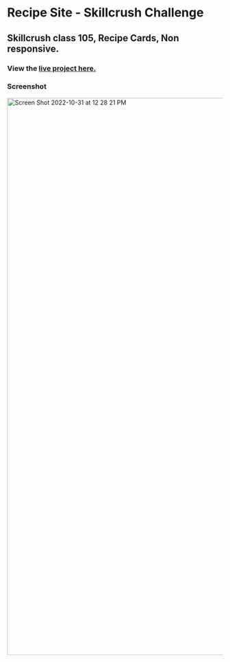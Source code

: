 # Recipe Site - Skillcrush Challenge
## Skillcrush class 105, Recipe Cards, Non responsive.
### View the [live project here.](https://kirstendarling.github.io/101-bonus-recipe-challenge/)

### Screenshot

<img width="1298" alt="Screen Shot 2022-10-31 at 12 28 21 PM" src="https://user-images.githubusercontent.com/54489152/199082647-8d34cbdc-21ac-4fcb-a4f7-7adb95845f70.png">
